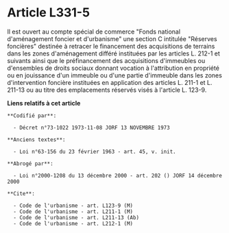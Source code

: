 # Article L331-5

Il est ouvert au compte spécial de commerce "Fonds national d'aménagement foncier et d'urbanisme" une section C intitulée
"Réserves foncières" destinée à retracer le financement des acquisitions de terrains dans les zones d'aménagement différé
instituées par les articles L. 212-1 et suivants ainsi que le préfinancement des acquisitions d'immeubles ou d'ensembles de
droits sociaux donnant vocation à l'attribution en propriété ou en jouissance d'un immeuble ou d'une partie d'immeuble dans
les zones d'intervention foncière instituées en application des articles L. 211-1 et L. 211-13 ou au titre des emplacements
réservés visés à l'article L. 123-9.

**Liens relatifs à cet article**

	**Codifié par**:

	  - Décret n°73-1022 1973-11-08 JORF 13 NOVEMBRE 1973

	**Anciens textes**:

	  - Loi n°63-156 du 23 février 1963 - art. 45, v. init.

	**Abrogé par**:

	  - Loi n°2000-1208 du 13 décembre 2000 - art. 202 () JORF 14 décembre 2000

	**Cite**:

	  - Code de l'urbanisme - art. L123-9 (M)
	  - Code de l'urbanisme - art. L211-1 (M)
	  - Code de l'urbanisme - art. L211-13 (Ab)
	  - Code de l'urbanisme - art. L212-1 (M)
